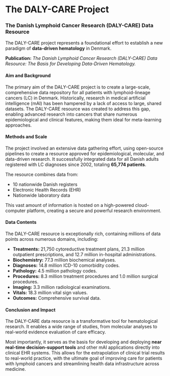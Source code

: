 # The DALY-CARE Project

### The Danish Lymphoid Cancer Research (DALY-CARE) Data Resource

The DALY-CARE project represents a foundational effort to establish a new paradigm of **data-driven hematology** in Denmark.

**Publication:** *The Danish Lymphoid Cancer Research (DALY-CARE) Data Resource: The Basis for Developing Data-Driven Hematology.*

#### **Aim and Background**

The primary aim of the DALY-CARE project is to create a large-scale, comprehensive data repository for all patients with lymphoid-lineage cancers (LC) in Denmark. Historically, research in medical artificial intelligence (mAI) has been hampered by a lack of access to large, shared datasets. The DALY-CARE resource was created to address this gap, enabling advanced research into cancers that share numerous epidemiological and clinical features, making them ideal for meta-learning approaches.

#### **Methods and Scale**

The project involved an extensive data gathering effort, using open-source pipelines to create a resource approved for epidemiological, molecular, and data-driven research. It successfully integrated data for all Danish adults registered with LC diagnoses since 2002, totaling **65,774 patients**.

The resource combines data from:
* 10 nationwide Danish registers
* Electronic Health Records (EHR)
* Nationwide laboratory data

This vast amount of information is hosted on a high-powered cloud-computer platform, creating a secure and powerful research environment.

#### **Data Contents**

The DALY-CARE resource is exceptionally rich, containing millions of data points across numerous domains, including:

* **Treatments:** 21,750 cytoreductive treatment plans, 21.3 million outpatient prescriptions, and 12.7 million in-hospital administrations.
* **Biochemistry:** 77.3 million biochemical analyses.
* **Diagnoses:** 14.8 million ICD-10 comorbidity codes.
* **Pathology:** 4.5 million pathology codes.
* **Procedures:** 8.3 million treatment procedures and 1.0 million surgical procedures.
* **Imaging:** 3.3 million radiological examinations.
* **Vitals:** 18.3 million vital sign values.
* **Outcomes:** Comprehensive survival data.

#### **Conclusion and Impact**

The DALY-CARE data resource is a transformative tool for hematological research. It enables a wide range of studies, from molecular analyses to real-world evidence evaluation of care efficacy.

Most importantly, it serves as the basis for developing and deploying **near real-time decision-support tools** and other mAI applications directly into clinical EHR systems. This allows for the extrapolation of clinical trial results to real-world practice, with the ultimate goal of improving care for patients with lymphoid cancers and streamlining health data infrastructure across medicine.
